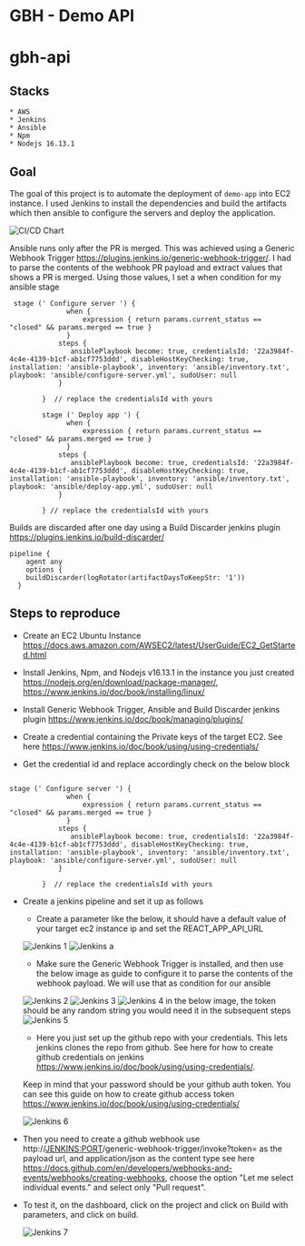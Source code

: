 # GBH - Demo API

# gbh-api

## Stacks 
    * AWS
    * Jenkins
    * Ansible
    * Npm
    * Nodejs 16.13.1


## Goal
The goal of this project is to automate the deployment of `demo-app` into EC2 instance. I used Jenkins to install the dependencies and build the artifacts which then ansible to configure the servers and deploy the application. 

![CI/CD Chart](./images/ci-cd.png?raw=true "ci-cd") 

Ansible runs only after the PR is merged. This was achieved using a Generic Webhook Trigger https://plugins.jenkins.io/generic-webhook-trigger/. I had to parse the contents of the webhook PR payload and extract values that shows a PR is merged. Using those values, I set a when condition for my ansible stage



```
 stage (' Configure server ') {
              when {
                  expression { return params.current_status == "closed" && params.merged == true }
              }
            steps {
               ansiblePlaybook become: true, credentialsId: '22a3984f-4c4e-4139-b1cf-ab1cf7753ddd', disableHostKeyChecking: true, installation: 'ansible-playbook', inventory: 'ansible/inventory.txt', playbook: 'ansible/configure-server.yml', sudoUser: null
            }

        }  // replace the credentialsId with yours

        stage (' Deploy app ') {
              when {
                  expression { return params.current_status == "closed" && params.merged == true }
              }
            steps {
               ansiblePlaybook become: true, credentialsId: '22a3984f-4c4e-4139-b1cf-ab1cf7753ddd', disableHostKeyChecking: true, installation: 'ansible-playbook', inventory: 'ansible/inventory.txt', playbook: 'ansible/deploy-app.yml', sudoUser: null
            }

        } // replace the credentialsId with yours

```

Builds are discarded after one day using a Build Discarder jenkins plugin https://plugins.jenkins.io/build-discarder/

```
pipeline {
    agent any
    options {
    buildDiscarder(logRotator(artifactDaysToKeepStr: '1'))
  }

```

## Steps to reproduce
* Create an EC2 Ubuntu Instance https://docs.aws.amazon.com/AWSEC2/latest/UserGuide/EC2_GetStarted.html

* Install Jenkins, Npm, and Nodejs v16.13.1 in the instance you just created https://nodejs.org/en/download/package-manager/, https://www.jenkins.io/doc/book/installing/linux/

* Install Generic Webhook Trigger, Ansible and Build Discarder jenkins plugin
https://www.jenkins.io/doc/book/managing/plugins/


* Create a credential containing the Private keys of the target EC2. See here 
https://www.jenkins.io/doc/book/using/using-credentials/

* Get the credential id and replace accordingly check on the below block

```

stage (' Configure server ') {
              when {
                  expression { return params.current_status == "closed" && params.merged == true }
              }
            steps {
               ansiblePlaybook become: true, credentialsId: '22a3984f-4c4e-4139-b1cf-ab1cf7753ddd', disableHostKeyChecking: true, installation: 'ansible-playbook', inventory: 'ansible/inventory.txt', playbook: 'ansible/configure-server.yml', sudoUser: null
            }

        }  // replace the credentialsId with yours

```




* Create a jenkins pipeline and set it up as follows

    * Create a parameter like the below, it should have a default value of your target ec2 instance ip and set the REACT_APP_API_URL

    ![Jenkins 1](./images/jen-1.jpg?raw=true "jenkins") 
    ![Jenkins a](./images/app.jpg?raw=true "jenkins") 

    * Make sure the Generic Webhook Trigger is installed, and then use the below image as guide to configure it to parse the contents of the webhook payload. We will use that as condition for our ansible 

    ![Jenkins 2](./images/jen-2.jpeg?raw=true "jenkins") 
    ![Jenkins 3](./images/jen-3.jpeg?raw=true "jenkins") 
    ![Jenkins 4](./images/jen-4.jpeg?raw=true "jenkins") 
    in the below image, the token should be any random string you would need it in the subsequent steps
    ![Jenkins 5](./images/jen-5.jpeg?raw=true "jenkins") 

    * Here you just set up the github repo with your credentials. This lets jenkins clones the repo from github. See here for how to create github credentials on jenkins https://www.jenkins.io/doc/book/using/using-credentials/. 

    Keep in mind that your password should be your github auth token. You can see this guide on how to create github access token https://www.jenkins.io/doc/book/using/using-credentials/

    ![Jenkins 6](./images/jen-6.jpeg?raw=true "jenkins") 

* Then you need to create a github webhook use http://<JENKINS:PORT>/generic-webhook-trigger/invoke?token=<YOURTOKEN> as the payload url, and application/json as the content type see here https://docs.github.com/en/developers/webhooks-and-events/webhooks/creating-webhooks, choose the option "Let me select individual events." and select only "Pull request".

* To test it, on the dashboard, click on the project and click on Build with parameters, and click on build.

    ![Jenkins 7](./images/jen-7.jpeg?raw=true "jenkins") 
